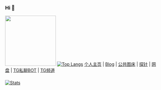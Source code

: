 ### Hi 👋
<a href="https://github.com/BlueSkyXN"><img src="https://ae01.alicdn.com/kf/U86be0ebc85004924a57b3f81c8091f51Y.jpg" width=165 height=165 /></a>
[![Top Langs](https://github-readme-stats.vercel.app/api/top-langs/?username=BlueSkyXN&layout=compact)](https://github.com/BlueSkyXN)
<a href="https://000714.xyz">个人主页</a> |
<a href="https://www.blueskyxn.com">Blog</a> |
<a href="https://img.blueskyxn.com">公共图床</a> |
<a href="https://status.blueskyxn.com">探针</a> |
<a href="https://www.blueskyxn.com/202102/4142.html">网盘</a> |
<a href="https://t.me/BlueSkyXN_PM_bot">TG私聊BOT</a> |
<a href="https://t.me/blueskyxnblog">TG频道</a>


###

[![Stats](https://github-readme-stats.vercel.app/api?username=BlueSkyXN&show_icons=true&count_private=true)](https://github.com/BlueSkyXN)

